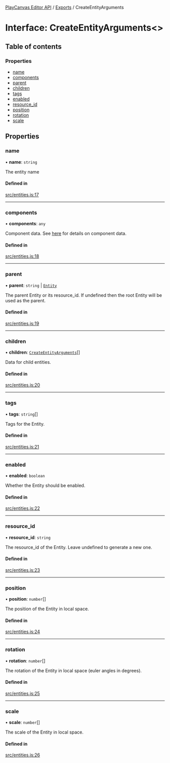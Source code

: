 [PlayCanvas Editor API](../README.md) / [Exports](../modules.md) / CreateEntityArguments

# Interface: CreateEntityArguments<\>

## Table of contents

### Properties

- [name](CreateEntityArguments.md#name)
- [components](CreateEntityArguments.md#components)
- [parent](CreateEntityArguments.md#parent)
- [children](CreateEntityArguments.md#children)
- [tags](CreateEntityArguments.md#tags)
- [enabled](CreateEntityArguments.md#enabled)
- [resource\_id](CreateEntityArguments.md#resource_id)
- [position](CreateEntityArguments.md#position)
- [rotation](CreateEntityArguments.md#rotation)
- [scale](CreateEntityArguments.md#scale)

## Properties

### name

• **name**: `string`

The entity name

#### Defined in

[src/entities.js:17](https://github.com/playcanvas/editor-api/blob/10ca2e4/src/entities.js#L17)

___

### components

• **components**: `any`

Component data. See [here](EntityProperties.md) for details on component data.

#### Defined in

[src/entities.js:18](https://github.com/playcanvas/editor-api/blob/10ca2e4/src/entities.js#L18)

___

### parent

• **parent**: `string` \| [`Entity`](../classes/Entity.md)

The parent Entity or its resource_id. If undefined then the root Entity will be used as the parent.

#### Defined in

[src/entities.js:19](https://github.com/playcanvas/editor-api/blob/10ca2e4/src/entities.js#L19)

___

### children

• **children**: [`CreateEntityArguments`](CreateEntityArguments.md)[]

Data for child entities.

#### Defined in

[src/entities.js:20](https://github.com/playcanvas/editor-api/blob/10ca2e4/src/entities.js#L20)

___

### tags

• **tags**: `string`[]

Tags for the Entity.

#### Defined in

[src/entities.js:21](https://github.com/playcanvas/editor-api/blob/10ca2e4/src/entities.js#L21)

___

### enabled

• **enabled**: `boolean`

Whether the Entity should be enabled.

#### Defined in

[src/entities.js:22](https://github.com/playcanvas/editor-api/blob/10ca2e4/src/entities.js#L22)

___

### resource\_id

• **resource\_id**: `string`

The resource_id of the Entity. Leave undefined to generate a new one.

#### Defined in

[src/entities.js:23](https://github.com/playcanvas/editor-api/blob/10ca2e4/src/entities.js#L23)

___

### position

• **position**: `number`[]

The position of the Entity in local space.

#### Defined in

[src/entities.js:24](https://github.com/playcanvas/editor-api/blob/10ca2e4/src/entities.js#L24)

___

### rotation

• **rotation**: `number`[]

The rotation of the Entity in local space (euler angles in degrees).

#### Defined in

[src/entities.js:25](https://github.com/playcanvas/editor-api/blob/10ca2e4/src/entities.js#L25)

___

### scale

• **scale**: `number`[]

The scale of the Entity in local space.

#### Defined in

[src/entities.js:26](https://github.com/playcanvas/editor-api/blob/10ca2e4/src/entities.js#L26)
